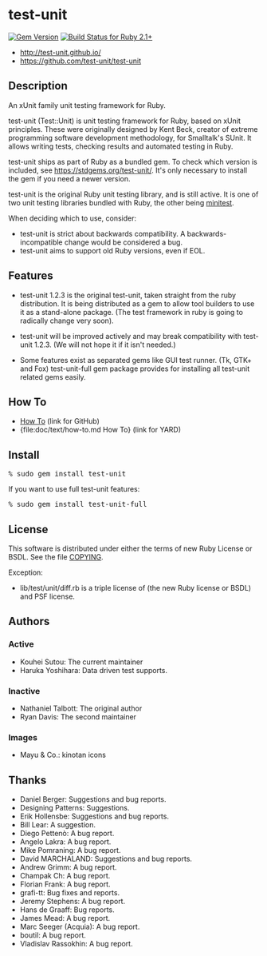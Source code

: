 # test-unit

[![Gem Version](https://badge.fury.io/rb/test-unit.png)](http://badge.fury.io/rb/test-unit)
[![Build Status for Ruby 2.1+](https://github.com/test-unit/test-unit/actions/workflows/test.yml/badge.svg?branch=master)](https://github.com/test-unit/test-unit/actions/workflows/test.yml?query=branch%3Amaster+)

* http://test-unit.github.io/
* https://github.com/test-unit/test-unit

## Description

An xUnit family unit testing framework for Ruby.

test-unit (Test::Unit) is unit testing framework for Ruby, based on xUnit
principles. These were originally designed by Kent Beck, creator of extreme
programming software development methodology, for Smalltalk's SUnit. It allows
writing tests, checking results and automated testing in Ruby.

test-unit ships as part of Ruby as a bundled gem. To check which version is included, see https://stdgems.org/test-unit/.
It's only necessary to install the gem if you need a newer version.

test-unit is the original Ruby unit testing library, and is still active.
It is one of two unit testing libraries bundled with Ruby, the other being [minitest](https://github.com/minitest/minitest).

When deciding which to use, consider:

* test-unit is strict about backwards compatibility. A backwards-incompatible change would be considered a bug.
* test-unit aims to support old Ruby versions, even if EOL.

## Features

* test-unit 1.2.3 is the original test-unit, taken
  straight from the ruby distribution. It is being
  distributed as a gem to allow tool builders to use it as a
  stand-alone package. (The test framework in ruby is going
  to radically change very soon).

* test-unit will be improved actively and may break
  compatibility with test-unit 1.2.3. (We will not hope it
  if it isn't needed.)

* Some features exist as separated gems like GUI test
  runner. (Tk, GTK+ and Fox) test-unit-full gem package
  provides for installing all test-unit related gems
  easily.

## How To

* [How To](https://github.com/test-unit/test-unit/blob/master/doc/text/how-to.md) (link for GitHub)
* {file:doc/text/how-to.md How To} (link for YARD)

## Install

<pre>
% sudo gem install test-unit
</pre>

If you want to use full test-unit features:

<pre>
% sudo gem install test-unit-full
</pre>

## License

This software is distributed under either the terms of new Ruby
License or BSDL. See the file [COPYING](COPYING).

Exception:

  * lib/test/unit/diff.rb is a triple license of (the new Ruby license
    or BSDL) and PSF license.

## Authors

### Active

* Kouhei Sutou: The current maintainer
* Haruka Yoshihara: Data driven test supports.

### Inactive

* Nathaniel Talbott: The original author
* Ryan Davis: The second maintainer

### Images

* Mayu & Co.: kinotan icons

## Thanks

* Daniel Berger: Suggestions and bug reports.
* Designing Patterns: Suggestions.
* Erik Hollensbe: Suggestions and bug reports.
* Bill Lear: A suggestion.
* Diego Pettenò: A bug report.
* Angelo Lakra: A bug report.
* Mike Pomraning: A bug report.
* David MARCHALAND: Suggestions and bug reports.
* Andrew Grimm: A bug report.
* Champak Ch: A bug report.
* Florian Frank: A bug report.
* grafi-tt: Bug fixes and reports.
* Jeremy Stephens: A bug report.
* Hans de Graaff: Bug reports.
* James Mead: A bug report.
* Marc Seeger (Acquia): A bug report.
* boutil: A bug report.
* Vladislav Rassokhin: A bug report.
